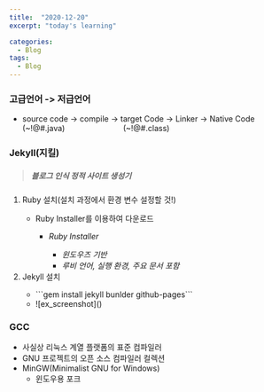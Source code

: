 ```yaml
---
title:  "2020-12-20"
excerpt: "today's learning"

categories:
  - Blog
tags:
  - Blog
---
```


### 고급언어 -> 저급언어
* source code   -> compile  -> target Code  -> Linker -> Native Code  
   (~!@#.java)&ensp;&ensp;&emsp;&emsp;&emsp;&emsp;&emsp;&emsp;&ensp;(~!@#.class)


  
### Jekyll(지킬)
> ##### 블로그 인식 정적 사이트 생성기
  <ol> 
    <li>Ruby 설치(설치 과정에서 환경 변수 설정할 것!)</li>
    <ul>
      <li>Ruby Installer를 이용하여 다운로드</li>
      <ul>
        <li><em>Ruby Installer</em></li> 
        <ul>
          <li><em>윈도우즈 기반</em></li> 
          <li><em>루비 언어, 실행 환경, 주요 문서 포함</em></li>
        </ul>
      </ul>
    </ul>
    <li>Jekyll 설치</li>
    <ul>
      <li>```gem install jekyll bunlder github-pages```</li>
      <li>![ex_screenshot]()</li>
    </ul>
  </ol>
  
  
  

### GCC
* 사실상 리눅스 계열 플랫폼의 표준 컴파일러
* GNU 프로젝트의 오픈 소스 컴파일러 컬렉션
* MinGW(Minimalist GNU for Windows)  
  * 윈도우용 포크
